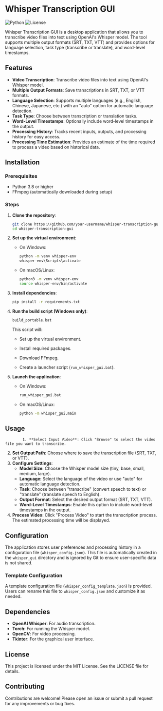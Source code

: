 # Whisper Transcription GUI

![Python](https://img.shields.io/badge/Python-3.8%2B-blue)
![License](https://img.shields.io/badge/License-MIT-green)

Whisper Transcription GUI is a desktop application that allows you to transcribe video files into text using OpenAI's Whisper model. The tool supports multiple output formats (SRT, TXT, VTT) and provides options for language selection, task type (transcribe or translate), and word-level timestamps.

## Features

- **Video Transcription**: Transcribe video files into text using OpenAI's Whisper model.
- **Multiple Output Formats**: Save transcriptions in SRT, TXT, or VTT formats.
- **Language Selection**: Supports multiple languages (e.g., English, Chinese, Japanese, etc.) with an "auto" option for automatic language detection.
- **Task Type**: Choose between transcription or translation tasks.
- **Word-Level Timestamps**: Optionally include word-level timestamps in the output.
- **Processing History**: Tracks recent inputs, outputs, and processing history for easy access.
- **Processing Time Estimation**: Provides an estimate of the time required to process a video based on historical data.

## Installation

### Prerequisites

- Python 3.8 or higher
- FFmpeg (automatically downloaded during setup)

### Steps

1.  **Clone the repository**:
    ```bash
    git clone https://github.com/your-username/whisper-transcription-gui.git
    cd whisper-transcription-gui
    ```
2.  **Set up the virtual environment**:

    - On Windows:
      ```bash
      python -m venv whisper-env
      whisper-env\Scripts\activate
      ```
    - On macOS/Linux:
      ```bash
      python3 -m venv whisper-env
      source whisper-env/bin/activate
      ```

3.  **Install dependencies**:
    ```bash
    pip install -r requirements.txt
    ```
4.  **Run the build script (Windows only)**:

    ```bash
    build_portable.bat
    ```

    This script will:

    - Set up the virtual environment.

    - Install required packages.

    - Download FFmpeg.

    - Create a launcher script (`run_whisper_gui.bat`).

5.  **Launch the application**:

    - On Windows:
      ```bash
      run_whisper_gui.bat
      ```
    - On macOS/Linux:
      ```bash
      python -m whisper_gui.main
      ```

## Usage

            1. **Select Input Video**: Click "Browse" to select the video file you want to transcribe.

2. **Set Output Path**: Choose where to save the transcription file (SRT, TXT, or VTT).
3. **Configure Settings**:
   - **Model Size**: Choose the Whisper model size (tiny, base, small, medium, large).
   - **Language**: Select the language of the video or use "auto" for automatic language detection.
   - **Task**: Choose between "transcribe" (convert speech to text) or "translate" (translate speech to English).
   - **Output Format**: Select the desired output format (SRT, TXT, VTT).
   - **Word-Level Timestamps**: Enable this option to include word-level timestamps in the output.
4. **Process Video**: Click "Process Video" to start the transcription process. The estimated processing time will be displayed.

## Configuration

The application stores user preferences and processing history in a configuration file (`whisper_config.json`). This file is automatically created in the `whisper_gui` directory and is ignored by Git to ensure user-specific data is not shared.

### Template Configuration

A template configuration file (`whisper_config_template.json`) is provided. Users can rename this file to `whisper_config.json` and customize it as needed.

## Dependencies

- **OpenAI Whisper**: For audio transcription.
- **Torch**: For running the Whisper model.
- **OpenCV**: For video processing.
- **Tkinter**: For the graphical user interface.

## License

This project is licensed under the MIT License. See the LICENSE file for details.

## Contributing

Contributions are welcome! Please open an issue or submit a pull request for any improvements or bug fixes.
